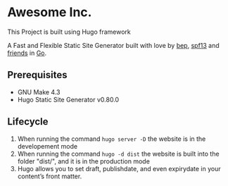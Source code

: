 # Awesome Inc.

This Project is built using Hugo framework 


A Fast and Flexible Static Site Generator built with love by [bep](https://github.com/bep), [spf13](http://spf13.com/) and [friends](https://github.com/gohugoio/hugo/graphs/contributors) in [Go](https://go.dev/).

## Prerequisites

* GNU Make 4.3
* Hugo Static Site Generator v0.80.0

## Lifecycle

1. When running the command `hugo server -D` the website is in the developement mode
2. When running the command `hugo -d dist` the website is built into the folder "dist/", and it is in the production mode
3. Hugo allows you to set draft, publishdate, and even expirydate in your content’s front matter.
